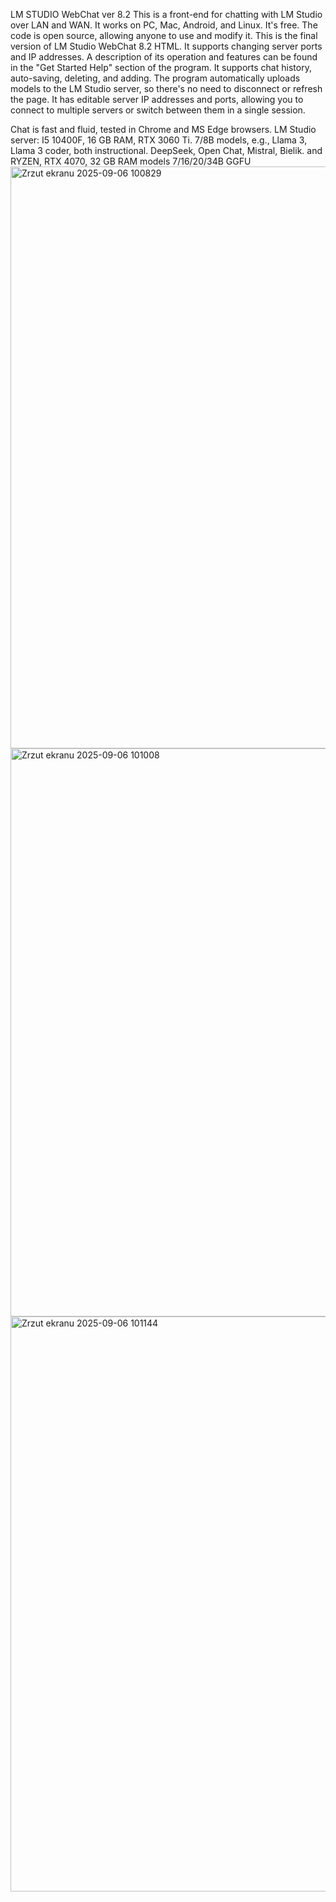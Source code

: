 LM STUDIO WebChat ver 8.2 This is a front-end for chatting with LM Studio over LAN and WAN. It works on PC, Mac, Android, and Linux. It's free. The code is open source, allowing anyone to use and modify it. This is the final version of LM Studio WebChat 8.2 HTML. It supports changing server ports and IP addresses. A description of its operation and features can be found in the "Get Started Help" section of the program. It supports chat history, auto-saving, deleting, and adding. The program automatically uploads models to the LM Studio server, so there's no need to disconnect or refresh the page. It has editable server IP addresses and ports, allowing you to connect to multiple servers or switch between them in a single session.

Chat is fast and fluid, tested in Chrome and MS Edge browsers. LM Studio server: I5 10400F, 16 GB RAM, RTX 3060 Ti. 7/8B models, e.g., Llama 3, Llama 3 coder, both instructional. DeepSeek, Open Chat, Mistral, Bielik. and RYZEN, RTX 4070, 32 GB RAM models 7/16/20/34B GGFU
<img width="1910" height="931" alt="Zrzut ekranu 2025-09-06 100829" src="https://github.com/user-attachments/assets/3a9347dd-4e42-4e1a-ba23-e46ec44a26e5" />
<img width="1891" height="909" alt="Zrzut ekranu 2025-09-06 101008" src="https://github.com/user-attachments/assets/0f424ca8-29aa-463e-8371-646d38fb7bdc" />
<img width="1902" height="920" alt="Zrzut ekranu 2025-09-06 101144" src="https://github.com/user-attachments/assets/a7a083eb-9caf-461f-a1e9-681142feff48" />
